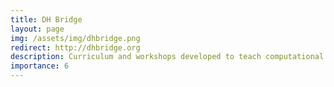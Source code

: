 ```yaml
---
title: DH Bridge
layout: page
img: /assets/img/dhbridge.png
redirect: http://dhbridge.org
description: Curriculum and workshops developed to teach computational thinking for the humanities.
importance: 6
---
```


